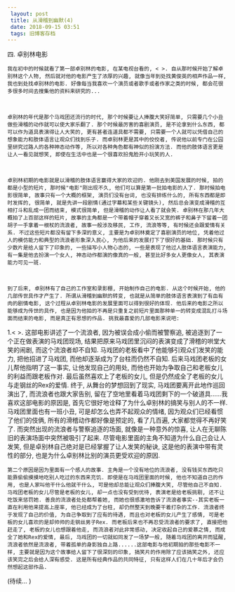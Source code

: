 ```yaml
---
 layout: post
 title: 从滑稽到幽默(4)
 date: 2018-09-15 03:51
 tags: 旧博客存档
---
```

四. 卓别林电影



    我在初中的时候就看了第一部卓别林的电影, 在某电视台看的, < >. 自从那时候开始了解卓别林这个人物, 然后就对他的电影产生了浓厚的兴趣, 就像当年到处找黄俊英的相声作品一样, 我也到处找卓别林的电影. 好像每当我喜欢一个演员或者歌手或者作家之类的时候, 都会花很多很多时间去搜集他的资料来研究的...



    卓别林的年代是那个马戏团还流行的时代, 那个时候要让人捧腹大笑好简单, 只需要几个小丑做些滑稽的动作就可以使大家乐翻了. 那个时候最厉害的喜剧演员, 是不论拿到什么东西, 都可以作为道具表演得让人大笑的, 更有甚者连道具都不需要, 只需要一个人就可以凭借自己的想象能力和肢体语言让观众们找到乐子. 而卓别林更是其中的佼佼者, 传说他以前专门在公园里研究过路人的各种神态动作等, 所以对各种角色都有神似的扮演方法. 而他的肢体语言更是让人一看见就想笑, 即使在生活中也是一个很喜欢扮鬼脸开小玩笑的人.



    卓别林初期的电影就是以滑稽的肢体语言赢得大家的欢迎的. 他刚去到美国发展的时候, 拍的都是小型的短片, 那时候"电影"刚出现不久, 他们可以算是第一批拍电影的人了. 那时候拍电影很简单, 故事只有一个大概的框架, 演员们没有台词, 也没有排练什么的, 所有东西都是即时发挥的, 很简单, 就是先讲一段剧情(通过字幕和某些关键镜头), 然后总会演变成滑稽的互相打斗和乱成一团而结束, 模式很简单, 但是滑稽的动作让人看了就会笑. 卓别林在那几年大概拍了上百部这样的短片, 故事的主角都是一个带着帽子穿着又长又宽的裤子和鼻子下留着一团胡子一手拿着一根杖的流浪者, 故事一般涉及移民, 工作, 流浪等等, 有时候还会跟爱情有关系. 不过这些短片都没有留下多深的意义, 主要是为卓别林奠定了喜剧演员的地位, 凭着他过人的模仿能力和典型的流浪者形象深入民心, 为他后来的发展打下了很好的基础. 那时候只有少数片是给人留下了印象的, 一些描写小人物心态的, 一些是表现了他过人肢体语言表演能力, 有一集是他去扮演一个女人, 神态动作都演的像真的一般, 甚至比好多女人更像女人, 其表演能力可见一斑.



    到了后来, 卓别林有了自己的工作室和录影棚, 开始制作自己的电影. 从这个时候开始, 他的几部传世具作才产生了. 所谓从滑稽到幽默的转变, 也就是从简单的肢体语言表演到了有血有肉的剧情电影, 这个过程从卓别林电影的发展里面可以得到很好的体现. 他后来的电影之所以能够成为传世的具作, 也是因为他拍的不再是只重复之前短片里面那种单一的转变成混乱打斗场面而结束的电影, 而是真正有思想的作品. 挑我最喜爱的几部电影来说吧:



1.< >. 这部电影讲述了一个流浪者, 因为被误会成小偷而被警察追, 被追逐到了一个正在做表演的马戏团现场,
结果把原来马戏团里沉闷的表演变成了滑稽的哄堂大笑的闹剧, 而这个流浪者却不自知. 马戏团的老板看中了他能够引观众们发笑的能力, 把他招进了马戏团,
而他却逐渐成为了台柱而仍然不自知. 后来马戏团老板的女儿帮他指明了这一事实, 让他发现自己的用处, 而他也开始为争取自己和老板女儿的利益而跟老板作对.
最后虽然喜欢上了老板的女儿, 但是仍然成全了老板的女儿与走钢丝的Rex的爱情. 终于, 从舞台的梦想回到了现实, 马戏团要离开此地作巡回演出了,
而流浪者也跟大家告别, 留在了空地里看着马戏团剩下的一个破道具......我喜欢这部电影的原因是, 首先它很好地诠释了为什么卓别林的搞笑与别人的不一样.
马戏团里面也有一班小丑, 可是却怎么也弄不起观众的情绪, 因为观众们已经看惯了他们的伎俩, 所有的滑稽动作都好像是预定的, 看了几百遍,
大家都觉得不再好笑了. 而突然出现的流浪者与警察追逐的场面, 就像是一种意外的惊喜, 让人在无聊陈旧的表演场面中突然被吸引了起来.
尽管电影里面的主角不知道为什么自己会让人发笑, 但是卓别林自己绝对是已经掌握了让人发笑的秘诀, 这是他的表演中带有灵性的部分,
也是为什么卓别林比别的演员更受欢迎的原因.

    第二个原因是因为里面有一个感人的故事. 主角是一个没有地位的流浪者, 没有钱买东西吃只能靠偷偷摸摸地吃别人吃过的东西来充饥. 即使是在马戏团里面的时候, 他也不知道自己的作用, 也是人家叫他干什么他就干什么, 可是他却总能让观众们捧腹大笑, 尽管他自己不自知. 马戏团老板的女儿尽管是老板的女儿, 却一点也没有受到优待, 表演老是给老板挑剔, 还不让吃饭来惩罚她. 善良的流浪者处处都帮着她, 而她也很感激地告诉了流浪者事实--其实老板一直在利用他来提高上座率, 他已经成为了台柱, 却仍然整天到晚要干着打杂的工作. 流浪者终于发现了自己的价值, 为自己争取到了应有的待遇, 而且也对老板的女儿产生了感情, 可是老板的女儿喜欢的是却帅帅的走钢丝男子Rex. 而老板后来也不再忍受流浪者的要求了, 直接把他赶走了, 老板的女儿也想跟着他走, 而流浪者对此非常感动, 决定收起自己的爱慕之情, 而成全了她和Rex的爱情, 最后, 马戏团的一切就如同发了一场梦一般, 随着马戏团的离开而猛醒, 流浪者依然是流浪者, 带着孤单的身影独自上路......这部电影与他初期拍的那些电影不一样, 主要就是因为这个故事给人留下了很深刻的印象, 搞笑片的作用除了应该搞笑之外, 还应该笑完之后会给人深有感受. 这是所有经典作品的共同特征, 只有这样人们在几十年后才会仍然想起这部作品.



(待续... )

